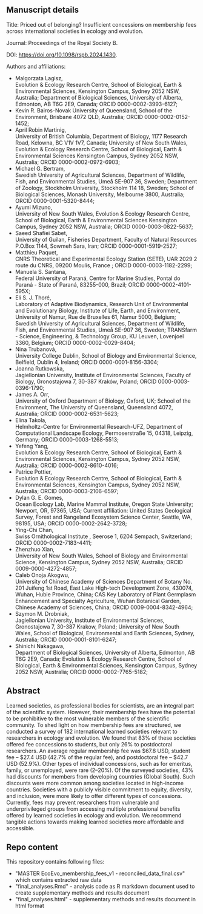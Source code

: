 ## Manuscript details  

Title: Priced out of belonging? Insufficient concessions on membership fees across international societies in ecology and evolution.   

Journal: Proceedings of the Royal Society B.   

DOI: https://doi.org/10.1098/rspb.2024.1430.   

Authors and affiliations:   
-	Malgorzata Lagisz,   
Evolution & Ecology Research Centre, School of Biological, Earth & Environmental Sciences, Kensington Campus, Sydney 2052 NSW, Australia; Department of Biological Sciences, University of Alberta, Edmonton, AB T6G 2E9, Canada; ORCID 0000-0002-3993-6127;   
-	Kevin R. Bairos-Novak
University of Queensland, School of the Environment, Brisbane 4072 QLD, Australia; ORCID 0000-0002-0152-1452;   
-	April Robin Martinig,   
University of British Columbia, Department of Biology, 1177 Research Road, Kelowna, BC V1V 1V7, Canada; University of New South Wales, Evolution & Ecology Research Centre, School of Biological, Earth & Environmental Sciences	Kensington Campus, Sydney 2052 NSW, Australia; ORCID 0000-0002-0972-6903;   
-	Michael G. Bertram,   
Swedish University of Agricultural Sciences, Department of Wildlife, Fish, and Environmental Studies, Umeå SE-907 36, Sweden; Department of Zoology, Stockholm University, Stockholm 114 18, Sweden; School of Biological Sciences, Monash University, Melbourne 3800, Australia; ORCID 0000-0001-5320-8444;   
-	Ayumi Mizuno,   
University of New South Wales, Evolution & Ecology Research Centre, School of Biological, Earth & Environmental Sciences	Kensington Campus, Sydney 2052 NSW, Australia; ORCID 0000-0003-0822-5637;   
-	Saeed Shafiei Sabet,   
University of Guilan, Fisheries Department, Faculty of Natural Resources	P.O.Box 1144, Sowmeh Sara, Iran; ORCID 0000-0001-5919-2527;   
-	Matthieu Paquet,   
CNRS	Theoretical and Experimental Ecology Station (SETE), UAR 2029	2 route du CNRS, 09200 Moulis, France	; ORCID 0000-0003-1182-2299;   
-	Manuela S. Santana,   
Federal University of Paraná, Centre for Marine Studies, Pontal do Paraná - State of Paraná, 83255-000, Brazil; ORCID 0000-0002-4101-595X;   
-	Eli S. J. Thoré,   
Laboratory of Adaptive Biodynamics, Research Unit of Environmental and Evolutionary Biology, Institute of Life, Earth, and Environment, University of Namur, Rue de Bruxelles 61, Namur 5000, Belgium; Swedish University of Agricultural Sciences, Department of Wildlife, Fish, and Environmental Studies, Umeå SE-907 36, Sweden; TRANSfarm - Science, Engineering, & Technology Group, KU Leuven, Lovenjoel 3360, Belgium; ORCID 0000-0002-0029-8404;   
-	Nina Trubanová,   
University College Dublin, School of Biology and Environmental Science, Belfield, Dublin 4, Ireland; ORCID 0000-0001-8156-3304;   
-	Joanna Rutkowska,   
Jagiellonian University, Institute of Environmental Sciences, Faculty of Biology, Gronostajowa 7, 30-387 Kraków, Poland; ORCID 0000-0003-0396-1790;   
-	James A. Orr,   
University of Oxford	Department of Biology, Oxford, UK; School of the Environment, The University of Queensland, Queensland 4072, Australia; ORCID 0000-0002-6531-5623;   
-	Elina Takola,   
Helmholtz-Centre for Environmental Research-UFZ, Department of Computational Landscape Ecology, Permoserstraße 15, 04318, Leipzig, Germany; ORCID 0000-0003-1268-5513;   
-	Yefeng Yang,   
Evolution & Ecology Research Centre, School of Biological, Earth & Environmental Sciences, Kensington Campus, Sydney 2052 NSW, Australia; ORCID 0000-0002-8610-4016;   
-	Patrice Pottier,   
Evolution & Ecology Research Centre, School of Biological, Earth & Environmental Sciences, Kensington Campus, Sydney 2052 NSW, Australia; ORCID 0000-0003-2106-6597;   
-	Dylan G. E. Gomes,   
Ocean Ecology Lab, Marine Mammal Institute, Oregon State University; Newport, OR, 97365, USA; Current affiliation: United States Geological Survey, Forest and Rangeland Ecosystem Science Center, Seattle, WA, 98195, USA; ORCID 0000-0002-2642-3728;   
-	Ying-Chi Chan,   
Swiss Ornithological Institute	, Seerose 1, 6204 Sempach, Switzerland; ORCID 0000-0002-7183-4411;   
-	Zhenzhuo Xian,   
University of New South Wales, School of Biology and Environmental Science, Kensington Campus, Sydney 2052 NSW, Australia; ORCID 0009-0000-4272-4857;   
-	Caleb Onoja Akogwu,   
University of Chinese Academy of Sciences	Department of Botany	No. 201 Juifeng 1st Road, East Lake High-tech Development Zone, 430074, Wuhan, Hubie Province, China; CAS Key Laboratory of Plant Germplasm Enhancement and Specialty Agriculture, Wuhan Botanical Garden, Chinese Academy of Sciences, China; ORCID 0009-0004-8342-4964;   
-	Szymon M. Drobniak,   
Jagiellonian University, Institute of Environmental Sciences, Gronostajowa 7, 30-387 Krakow, Poland; University of New South Wales, School of Biological, Environmental and Earth Sciences, Sydney, Australia; ORCID 0000-0001-8101-6247;   
-	Shinichi Nakagawa,   
Department of Biological Sciences, University of Alberta, Edmonton, AB T6G 2E9, Canada; Evolution & Ecology Research Centre, School of Biological, Earth & Environmental Sciences, Kensington Campus, Sydney 2052 NSW, Australia; ORCID 0000-0002-7765-5182;   
 

## Abstract   
Learned societies, as professional bodies for scientists, are an integral part of the scientific system. However, their membership fees have the potential to be prohibitive to the most vulnerable members of the scientific community. To shed light on how membership fees are structured, we conducted a survey of 182 international learned societies relevant to researchers in ecology and evolution. We found that 83% of these societies offered fee concessions to students, but only 26% to postdoctoral researchers. An average regular membership fee was $67.8 USD, student fee – $27.4 USD (42.7% of the regular fee), and postdoctoral fee – $42.7 USD (52.9%). Other types of individual concessions, such as for emeritus, family, or unemployed, were rare (2–20%). Of the surveyed societies, 43% had discounts for members from developing countries (Global South). Such discounts were more common among societies located in high-income countries. Societies with a publicly visible commitment to equity, diversity, and inclusion, were more likely to offer different types of concessions. Currently, fees may prevent researchers from vulnerable and underprivileged groups from accessing multiple professional benefits offered by learned societies in ecology and evolution. We recommend tangible actions towards making learned societies more affordable and accessible.   

## Repo content   
This repository contains following files:   
- "MASTER EcoEvo_membership_fees_v1 - reconciled_data_final.csv" which contains extracted raw data   
- "final_analyses.Rmd" - analysis code as R markdown document used to create supplementary methods and results document   
- "final_analyses.html" - supplementary methods and results document in html format  
